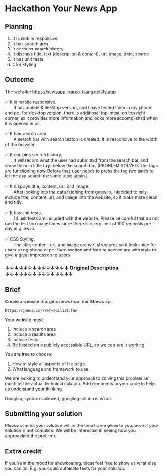 # Hackathon Your News App

## Planning

1. It is mobile responsive
2. It has search area
3. It contains search history
4. It displays title, text (description & content), url, image, date, source
5. It has unit tests
6. CSS Styling

## Outcome

The website: https://newsapp-marco-tsang.netlify.app <br/><br/>
:white_check_mark: It is mobile responsive.<br/>
       It has mobile & desktop version, and I have tested them in my phone and pc. For desktop version, there is additional top-menu on top right corner, so it provides more information and looks more accomplished when it is opened in pc.<br/><br/>
:white_check_mark: It has search area.<br/>
       A search bar with search button is created. It is responsive to the width of the browser.<br/><br/>
:white_check_mark: It contains search history.<br/>
       It will record what the user had submitted from the search bar, and show them in little tags below the search bar. (PROBLEM SOLVED: The tags are functioning now. Before that, user needs to press the tag two times to let the app search the same topic again.)<br/><br/>
:white_check_mark: It displays title, content, url, and image.<br/>
       After looking into the data fetching from gnew.io, I decided to only include title, content, url, and image into the website, so it looks more clean and tidy.<br/><br/>
:white_check_mark: It has unit tests.<br/>
       14 unit tests are included with the website. Please be careful that do not run the test too many times since there is query limit of 100 requests per day in gnew.io.<br/><br/>
:white_check_mark: CSS Styling.<br/>
       The title, content, url, and image are well structured so it looks nice for users using phone or pc. Hero section and feature section are with style to give a great impression to users.

### ↓↓↓↓↓↓↓↓↓↓↓↓↓↓ Original Description ↓↓↓↓↓↓↓↓↓↓↓↓↓↓↓

## Brief

Create a website that gets news from the GNews api:

    https://gnews.io/?ref=apilist.fun

Your website must:

1. Include a search area
2. Include a results area
3. Include tests
4. Be hosted on a publicly accessible URL, so we can see it working

You are free to choose:

1. How to style all aspects of the page.
2. What language and framework to use.

We are looking to understand your approach to solving this problem as much as the actual technical solution. Add comments to your code to help us understand your thinking.

Googling syntax is allowed, googling solutions is not.

## Submitting your solution

Please commit your solution within the time frame given to you, even if your solution is not complete. We will be interested in seeing how you approached the problem.

## Extra credit

If you're in the mood for showboating, plese feel free to show us what else you can do. E.g. you could automate tests for your solution.
